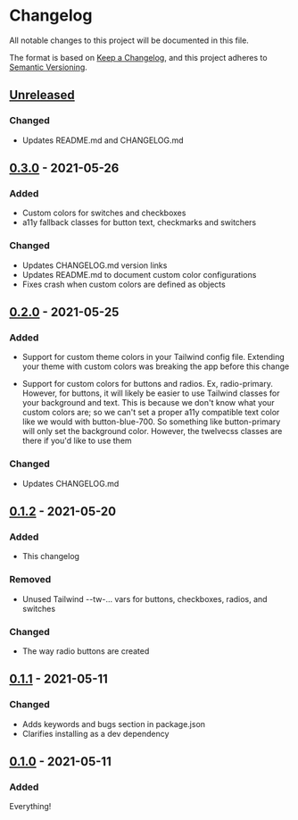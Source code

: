 # Changelog

All notable changes to this project will be documented in this file.

The format is based on [Keep a Changelog](https://keepachangelog.com/en/1.0.0/),
and this project adheres to [Semantic Versioning](https://semver.org/spec/v2.0.0.html).

## [Unreleased]

### Changed

- Updates README.md and CHANGELOG.md

## [0.3.0] - 2021-05-26

### Added

- Custom colors for switches and checkboxes
- a11y fallback classes for button text, checkmarks and switchers

### Changed

- Updates CHANGELOG.md version links
- Updates README.md to document custom color configurations
- Fixes crash when custom colors are defined as objects

## [0.2.0] - 2021-05-25

### Added

- Support for custom theme colors in your Tailwind config file. Extending your theme with custom colors was breaking the app before this change

- Support for custom colors for buttons and radios. Ex, radio-primary. However, for buttons, it will likely be easier to use Tailwind classes for your background and text. This is because we don't know what your custom colors are; so we can't set a proper a11y compatible text color like we would with button-blue-700. So something like button-primary will only set the background color. However, the twelvecss classes are there if you'd like to use them

### Changed

- Updates CHANGELOG.md

## [0.1.2] - 2021-05-20

### Added

- This changelog

### Removed

- Unused Tailwind --tw-... vars for buttons, checkboxes, radios, and switches

### Changed

- The way radio buttons are created

## [0.1.1] - 2021-05-11

### Changed

- Adds keywords and bugs section in package.json
- Clarifies installing as a dev dependency

## [0.1.0] - 2021-05-11

### Added

Everything!

[Unreleased]: https://github.com/malynium/twelvecss/compare/v0.3.0...HEAD
[0.3.0]: https://github.com/malynium/twelvecss/compare/v0.2.0...v0.3.0
[0.2.0]: https://github.com/malynium/twelvecss/compare/v0.1.2...v0.2.0
[0.1.2]: https://github.com/malynium/twelvecss/compare/v0.1.1...v0.1.2
[0.1.1]: https://github.com/malynium/twelvecss/compare/v0.1.0...v0.1.1
[0.1.0]: https://github.com/malynium/twelvecss/releases/tag/v0.1.0